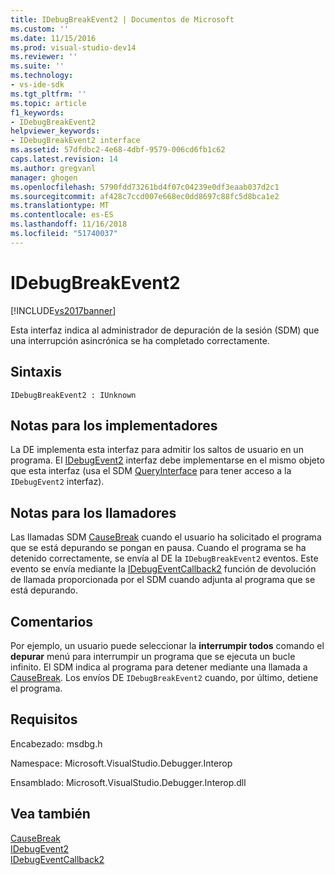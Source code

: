 ```yaml
---
title: IDebugBreakEvent2 | Documentos de Microsoft
ms.custom: ''
ms.date: 11/15/2016
ms.prod: visual-studio-dev14
ms.reviewer: ''
ms.suite: ''
ms.technology:
- vs-ide-sdk
ms.tgt_pltfrm: ''
ms.topic: article
f1_keywords:
- IDebugBreakEvent2
helpviewer_keywords:
- IDebugBreakEvent2 interface
ms.assetid: 57dfdbc2-4e68-4dbf-9579-006cd6fb1c62
caps.latest.revision: 14
ms.author: gregvanl
manager: ghogen
ms.openlocfilehash: 5790fdd73261bd4f07c04239e0df3eaab037d2c1
ms.sourcegitcommit: af428c7ccd007e668ec0dd8697c88fc5d8bca1e2
ms.translationtype: MT
ms.contentlocale: es-ES
ms.lasthandoff: 11/16/2018
ms.locfileid: "51740037"
---
```

# <a name="idebugbreakevent2"></a>IDebugBreakEvent2
[!INCLUDE[vs2017banner](../../../includes/vs2017banner.md)]

Esta interfaz indica al administrador de depuración de la sesión (SDM) que una interrupción asincrónica se ha completado correctamente.  
  
## <a name="syntax"></a>Sintaxis  
  
```  
IDebugBreakEvent2 : IUnknown  
```  
  
## <a name="notes-for-implementers"></a>Notas para los implementadores  
 La DE implementa esta interfaz para admitir los saltos de usuario en un programa. El [IDebugEvent2](../../../extensibility/debugger/reference/idebugevent2.md) interfaz debe implementarse en el mismo objeto que esta interfaz (usa el SDM [QueryInterface](http://msdn.microsoft.com/library/62fce95e-aafa-4187-b50b-e6611b74c3b3) para tener acceso a la `IDebugEvent2` interfaz).  
  
## <a name="notes-for-callers"></a>Notas para los llamadores  
 Las llamadas SDM [CauseBreak](../../../extensibility/debugger/reference/idebugprogram2-causebreak.md) cuando el usuario ha solicitado el programa que se está depurando se pongan en pausa. Cuando el programa se ha detenido correctamente, se envía al DE la `IDebugBreakEvent2` eventos. Este evento se envía mediante la [IDebugEventCallback2](../../../extensibility/debugger/reference/idebugeventcallback2.md) función de devolución de llamada proporcionada por el SDM cuando adjunta al programa que se está depurando.  
  
## <a name="remarks"></a>Comentarios  
 Por ejemplo, un usuario puede seleccionar la **interrumpir todos** comando el **depurar** menú para interrumpir un programa que se ejecuta un bucle infinito. El SDM indica al programa para detener mediante una llamada a [CauseBreak](../../../extensibility/debugger/reference/idebugprogram2-causebreak.md). Los envíos DE `IDebugBreakEvent2` cuando, por último, detiene el programa.  
  
## <a name="requirements"></a>Requisitos  
 Encabezado: msdbg.h  
  
 Namespace: Microsoft.VisualStudio.Debugger.Interop  
  
 Ensamblado: Microsoft.VisualStudio.Debugger.Interop.dll  
  
## <a name="see-also"></a>Vea también  
 [CauseBreak](../../../extensibility/debugger/reference/idebugprogram2-causebreak.md)   
 [IDebugEvent2](../../../extensibility/debugger/reference/idebugevent2.md)   
 [IDebugEventCallback2](../../../extensibility/debugger/reference/idebugeventcallback2.md)

